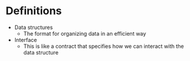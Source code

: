 # Definitions
- Data structures
	- The format for organizing data in an efficient way
- Interface
	- This is like a contract that specifies how we can interact with the data structure

